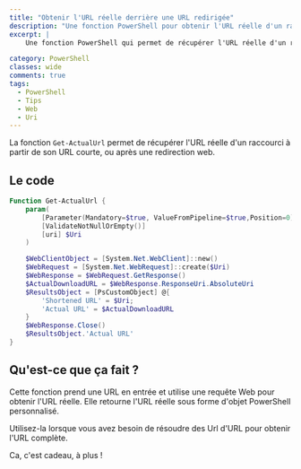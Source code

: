 ```yaml
---
title: "Obtenir l'URL réelle derrière une URL redirigée"
description: "Une fonction PowerShell pour obtenir l'URL réelle d'un raccourci."
excerpt: |
    Une fonction PowerShell qui permet de récupérer l'URL réelle d'un raccourci à partir de son URL courte.

category: PowerShell
classes: wide
comments: true
tags: 
  - PowerShell
  - Tips
  - Web
  - Uri
---
```


La fonction `Get-ActualUrl` permet de récupérer l'URL réelle d'un raccourci à partir de son URL courte, ou après une redirection web.

## Le code

```powershell
Function Get-ActualUrl {
    param(
        [Parameter(Mandatory=$true, ValueFromPipeline=$true,Position=0)]
        [ValidateNotNullOrEmpty()]
        [uri] $Uri
    )

    $WebClientObject = [System.Net.WebClient]::new()
    $WebRequest = [System.Net.WebRequest]::create($Uri)
    $WebResponse = $WebRequest.GetResponse()
    $ActualDownloadURL = $WebResponse.ResponseUri.AbsoluteUri
    $ResultsObject = [PsCustomObject] @{ 
        'Shortened URL' = $Uri;
        'Actual URL' = $ActualDownloadURL
    }
    $WebResponse.Close()
    $ResultsObject.'Actual URL'
}
```

## Qu'est-ce que ça fait ?

Cette fonction prend une URL en entrée et utilise une requête Web pour obtenir l'URL réelle. Elle retourne l'URL réelle sous forme d'objet PowerShell personnalisé.

Utilisez-la lorsque vous avez besoin de résoudre des Url d'URL pour obtenir l'URL complète.


Ca, c'est cadeau, à plus !
